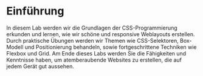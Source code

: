 # Einführung

In diesem Lab werden wir die Grundlagen der CSS-Programmierung erkunden und lernen, wie wir schöne und responsive Weblayouts erstellen. Durch praktische Übungen werden wir Themen wie CSS-Selektoren, Box-Modell und Positionierung behandeln, sowie fortgeschrittene Techniken wie Flexbox und Grid. Am Ende dieses Labs werden Sie die Fähigkeiten und Kenntnisse haben, um atemberaubende Websites zu erstellen, die auf jedem Gerät gut aussehen.
